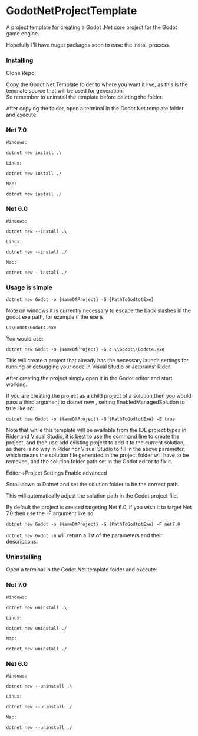 # GodotNetProjectTemplate

A project template for creating a Godot .Net core project for the Godot game engine.

Hopefully I'll have nuget packages soon to ease the install process.


### Installing

Clone Repo

Copy the Godot.Net.Template folder to where you want it live, as this is the template source that will be used for generation.  
So remember to uninstall the template before deleting the folder.

After copying the folder, open a terminal in the Godot.Net.template folder and execute:

### Net 7.0

    Windows:

    dotnet new install .\

    Linux:

    dotnet new install ./

    Mac:

    dotnet new install ./

### Net 6.0

    Windows:

    dotnet new --install .\

    Linux:

    dotnet new --install ./

    Mac:

    dotnet new --install ./

### Usage is simple

`dotnet new Godot -o {NameOfProject} -G {PathToGodtotExe}`

Note on windows it is currently necessary to escape the back slashes in the godot exe path, for example if the exe is

`C:\Godot\Godot4.exe`

You would use:

`dotnet new Godot -o {NameOfProject} -G c:\\Godot\\Godot4.exe`

This will create a project that already has the necessary launch settings for running or debugging your code in Visual Studio or Jetbrains' Rider.

After creating the project simply open it in the Godot editor and start working.

If you are creating the project as a child project of a solution,then you would pass a third argument to dotnet new , setting EnabledManagedSolution to true like so:

`dotnet new Godot -o {NameOfProject} -G {PathToGodtotExe} -E true`

Note that while this template will be available from the IDE project types in Rider and Visual Studio, it is best to use the command line to create the project, 
and then use add existing project to add it to the current solution, as there is no way in Rider nor Visual Studio to fill in the above parameter, which means the 
solution file generated in the project folder will have to be removed, and the solution folder path set in the Godot editor to fix it.  

Editor->Project Settings Enable advanced

Scroll down to Dotnet and set the solution folder to be the correct path.

This will automatically adjust the solution path in the Godot project file.

By default the project is created targeting Net 6.0, if you wish it to target Net 7.0 then use the -F argument like so:

`dotnet new Godot -o {NameOfProject} -G {PathToGodtotExe} -F net7.0`

`dotnet new Godot -h` will return a list of the parameters and their descriptions.

### Uninstalling

Open a terminal in the Godot.Net.template folder and execute:

### Net 7.0

    Windows:

    dotnet new uninstall .\

    Linux:

    dotnet new uninstall ./

    Mac:

    dotnet new uninstall ./

### Net 6.0

    Windows:

    dotnet new --uninstall .\

    Linux:

    dotnet new --uninstall ./

    Mac:

    dotnet new --uninstall ./
